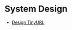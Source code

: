# System Design

+ <a href="https://github.com/ZSShen/Hacking-Tech-Interview/tree/main/TinyURL" target="_blank">Design TinyURL</a>
